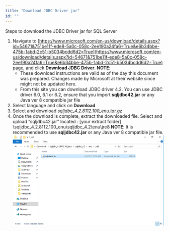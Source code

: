 ```yaml
---
title: "Download JDBC Driver jar"
id: ""
---
```


Steps to download the JDBC Driver jar for SQL Server

1. Navigate to [https://www.microsoft.com/en-us/download/details.aspx?id=54671&751be11f-ede8-5a0c-058c-2ee190a24fa6=True&e6b34bbe-475b-1abd-2c51-b5034bcdd6d2=True](https://www.microsoft.com/en-us/download/details.aspx?id=54671&751be11f-ede8-5a0c-058c-2ee190a24fa6=True&e6b34bbe-475b-1abd-2c51-b5034bcdd6d2=True) page, and click **Download JDBC Driver**. **NOTE**:
    - These download instructions are valid as of the day this document was prepared. Changes made by Microsoft at their website since might not be updated here.
    - From this site you can download JDBC driver 4.2. You can use JDBC driver 6.0, 6.1 or 6.2, ensure that you import **sqljdbc42.jar** or any Java ver 8 compatible jar file
2. Select language and click on **Download**
3. Select and download _sqljdbc\_4.2.8112.100\_enu.tar.gz_
4. Once the download is complete, extract the downloaded file. Select and upload “sqljdbc42.jar” located : \[your extract folder\] \\sqljdbc\_4.2.8112.100\_enu\\sqljdbc\_4.2\\enu\\jre8 **NOTE**: It is recommended to use **sqljdbc42.jar** or any Java ver 8 compatible jar file. [![](./assets/jdbc_driver_step4.png)](./assets/jdbc_driver_step4.png)
